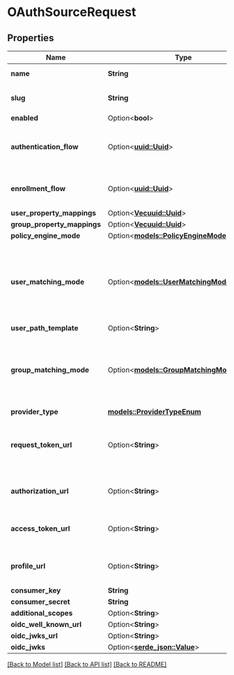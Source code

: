 # OAuthSourceRequest

## Properties

Name | Type | Description | Notes
------------ | ------------- | ------------- | -------------
**name** | **String** | Source's display Name. | 
**slug** | **String** | Internal source name, used in URLs. | 
**enabled** | Option<**bool**> |  | [optional]
**authentication_flow** | Option<[**uuid::Uuid**](uuid::Uuid.md)> | Flow to use when authenticating existing users. | [optional]
**enrollment_flow** | Option<[**uuid::Uuid**](uuid::Uuid.md)> | Flow to use when enrolling new users. | [optional]
**user_property_mappings** | Option<[**Vec<uuid::Uuid>**](uuid::Uuid.md)> |  | [optional]
**group_property_mappings** | Option<[**Vec<uuid::Uuid>**](uuid::Uuid.md)> |  | [optional]
**policy_engine_mode** | Option<[**models::PolicyEngineMode**](PolicyEngineMode.md)> |  | [optional]
**user_matching_mode** | Option<[**models::UserMatchingModeEnum**](UserMatchingModeEnum.md)> | How the source determines if an existing user should be authenticated or a new user enrolled. | [optional]
**user_path_template** | Option<**String**> |  | [optional]
**group_matching_mode** | Option<[**models::GroupMatchingModeEnum**](GroupMatchingModeEnum.md)> | How the source determines if an existing group should be used or a new group created. | [optional]
**provider_type** | [**models::ProviderTypeEnum**](ProviderTypeEnum.md) |  | 
**request_token_url** | Option<**String**> | URL used to request the initial token. This URL is only required for OAuth 1. | [optional]
**authorization_url** | Option<**String**> | URL the user is redirect to to conest the flow. | [optional]
**access_token_url** | Option<**String**> | URL used by authentik to retrieve tokens. | [optional]
**profile_url** | Option<**String**> | URL used by authentik to get user information. | [optional]
**consumer_key** | **String** |  | 
**consumer_secret** | **String** |  | 
**additional_scopes** | Option<**String**> |  | [optional]
**oidc_well_known_url** | Option<**String**> |  | [optional]
**oidc_jwks_url** | Option<**String**> |  | [optional]
**oidc_jwks** | Option<[**serde_json::Value**](.md)> |  | [optional]

[[Back to Model list]](../README.md#documentation-for-models) [[Back to API list]](../README.md#documentation-for-api-endpoints) [[Back to README]](../README.md)


